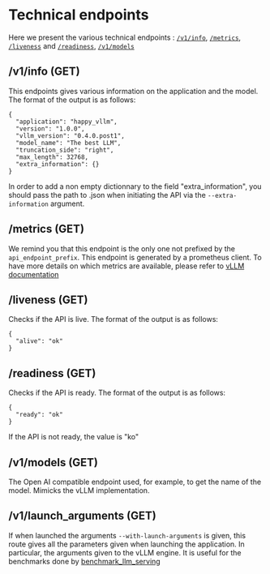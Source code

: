 # Technical endpoints

Here we present the various technical endpoints : [`/v1/info`](#v1info-get), [`/metrics`](#metrics-get), [`/liveness`](#liveness-get) and  [`/readiness`](#readiness-get), [`/v1/models`](#v1models-get)

## /v1/info (GET)

This endpoints gives various information on the application and the model. The format of the output is as follows:

```
{
  "application": "happy_vllm",
  "version": "1.0.0",
  "vllm_version": "0.4.0.post1",
  "model_name": "The best LLM",
  "truncation_side": "right",
  "max_length": 32768,
  "extra_information": {}
}
```
In order to add a non empty dictionnary to the field "extra_information", you should pass the path to .json when initiating the API via the `--extra-information` argument.

## /metrics (GET)

We remind you that this endpoint is the only one not prefixed by the `api_endpoint_prefix`. This endpoint is generated by a prometheus client. To have more details on which metrics are available, please refer to [vLLM documentation](https://docs.vllm.ai/en/latest/serving/metrics.html)

## /liveness (GET)

Checks if the API is live. The format of the output is as follows:

```
{
  "alive": "ok"
}
```

## /readiness (GET)

Checks if the API is ready. The format of the output is as follows:

```
{
  "ready": "ok"
}
```

If the API is not ready, the value is "ko"

## /v1/models (GET)

The Open AI compatible endpoint used, for example, to get the name of the model. Mimicks the vLLM implementation. 

## /v1/launch_arguments (GET)

If when launched the arguments `--with-launch-arguments` is given, this route gives all the parameters given when launching the application. In particular, the arguments given to the vLLM engine. It is useful for the benchmarks done by [benchmark_llm_serving](https://github.com/France-Travail/benchmark_llm_serving)